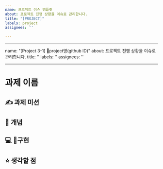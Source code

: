 ```yaml
---
name: 프로젝트 이슈 템플릿
about: 프로젝트 진행 상황을 이슈로 관리합니다.
title: "[PROJECT]"
labels: project
assignees: ''

---
```


---
name: "[Project 3-1] project명(github ID)"
about: 프로젝트 진행 상황을 이슈로 관리합니다.
title: ''
labels: ''
assignees: ''

---

# 과제 이름

## ✍️ 과제 미션

## 📖 개념

## 💻 구현

## ⭐️ 생각할 점
